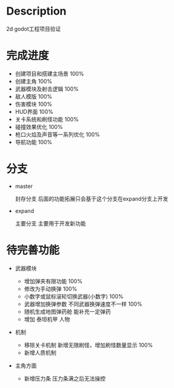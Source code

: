 # Description
2d godot工程项目验证


# 完成进度
- 创建项目和搭建主场景     100%
- 创建主角                100%
- 武器模块及射击逻辑       100%
- 敌人模版                100%
- 伤害模块                100%
- HUD界面                 100%
- 关卡系统和刷怪功能       100%
- 碰撞效果优化             100%
- 枪口火焰及声音等一系列优化 100%
- 导航功能                  100%

# 分支
- master
  
  封存分支 后面的功能拓展只会基于这个分支在expand分支上开发
- expand
  
  主要分支 主要用于开发新功能


# 待完善功能
- 武器模块
  - 增加弹夹有限功能 100%
  - 修改为手动换弹 100%
  - 小数字或鼠标滚轮切换武器(小数字) 100%
  - 武器增加换弹参数 不同武器换弹速度不一样 100%
  - 随机生成地图弹药舱 能补充一定弹药
  - 增加 泰坦机甲 人物

- 机制
  - 移除关卡机制 新增无限刷怪，增加刷怪数量显示 100%
  - 新增人质机制

- 主角方面
  - 新增压力条 压力条满之后无法操控
